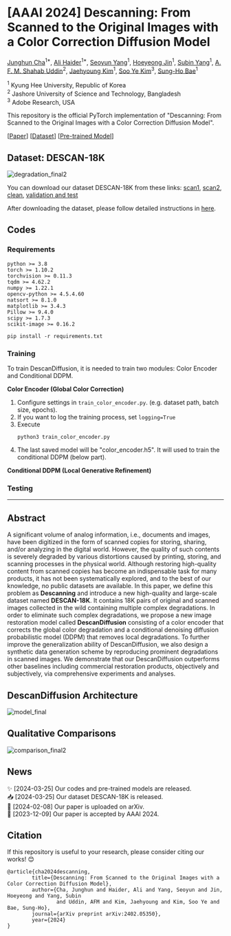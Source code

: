 # [AAAI 2024] Descanning: From Scanned to the Original Images with a Color Correction Diffusion Model

[Junghun Cha](https://www.linkedin.com/in/junghun-cha-5a102b1bb/)<sup>1*</sup>, [Ali Haider]()<sup>1*</sup>, [Seoyun Yang](https://kr.linkedin.com/in/seoyun-yang-9b1323218)<sup>1</sup>, [Hoeyeong Jin](https://www.linkedin.com/in/hoeyeong-jin-91987026b/)<sup>1</sup>, [Subin Yang]()<sup>1</sup>, [A. F. M. Shahab Uddin](https://scholar.google.com/citations?user=Ckkj9gQAAAAJ&hl=en)<sup>2</sup>, [Jaehyoung Kim](https://github.com/crux153)<sup>1</sup>, [Soo Ye Kim](https://sites.google.com/view/sooyekim)<sup>3</sup>, [Sung-Ho Bae](https://scholar.google.co.kr/citations?user=EULut5oAAAAJ&hl=ko)<sup>1</sup>

<sup>1</sup> Kyung Hee University, Republic of Korea  
<sup>2</sup> Jashore University of Science and Technology, Bangladesh  
<sup>3</sup> Adobe Research, USA  

This repository is the official PyTorch implementation of "Descanning: From Scanned to the Original Images with a Color Correction Diffusion Model".

[[Paper](https://www.arxiv.org/abs/2402.05350)]  [[Dataset](https://github.com/jhcha08/Descanning/blob/main/dataset/readme.md)]   [[Pre-trained Model](https://drive.google.com/file/d/1neAS5Sh97dlxTFrh9Sn4-kAYvTGVCe0q/view?usp=sharing)]

## Dataset: DESCAN-18K

![degradation_final2](https://github.com/jhcha08/Descanning/assets/55647934/1fb77feb-8b8e-4457-b98f-ca5a53e9b79c)

You can download our dataset DESCAN-18K from these links: [scan1](https://drive.google.com/file/d/1Uanl0NPtVxVOwGb3yzGviopW-j0Gktc6/view?usp=sharing), [scan2](https://drive.google.com/file/d/16DxzIizRdxzrul1T-dgoIzhDn9szFpvK/view?usp=sharing), [clean](https://drive.google.com/file/d/1uB8rFMOjokdYz2ynSPHnxqgqpOAEW707/view?usp=sharing), [validation and test](https://drive.google.com/file/d/12txQIib3ycHcl4f8DscziVtRdN0qZZw1/view?usp=sharing)

After downloading the dataset, please follow detailed instructions in [here](https://github.com/jhcha08/Descanning/blob/main/dataset/readme.md).

## Codes

### Requirements

```
python >= 3.8  
torch >= 1.10.2
torchvision >= 0.11.3  
tqdm >= 4.62.2  
numpy >= 1.22.1  
opencv-python >= 4.5.4.60  
natsort >= 8.1.0  
matplotlib >= 3.4.3  
Pillow >= 9.4.0  
scipy >= 1.7.3  
scikit-image >= 0.16.2  
```

```
pip install -r requirements.txt
```

### Training

To train DescanDiffusion, it is needed to train two modules: Color Encoder and Conditional DDPM.

**Color Encoder (Global Color Correction)**

1. Configure settings in ```train_color_encoder.py```. (e.g. dataset path, batch size, epochs).
2. If you want to log the training process, set ```logging=True```
3. Execute
   ```
   python3 train_color_encoder.py
   ```
4. The last saved model will be "color_encoder.h5". It will used to train the conditional DDPM (below part).

**Conditional DDPM (Local Generative Refinement)**

### Testing

---

## Abstract

A significant volume of analog information, i.e., documents and images, have been digitized in the form of scanned copies for storing, sharing, and/or analyzing in the digital world. However, the quality of such contents is severely degraded by various distortions caused by printing, storing, and scanning processes in the physical world. Although restoring high-quality content from scanned copies has become an indispensable task for many products, it has not been systematically explored, and to the best of our knowledge, no public datasets are available. In this paper, we define this problem as **Descanning** and introduce a new high-quality and large-scale dataset named **DESCAN-18K**. It contains 18K pairs of original and scanned images collected in the wild containing multiple complex degradations. In order to eliminate such complex degradations, we propose a new image restoration model called **DescanDiffusion** consisting of a color encoder that corrects the global color degradation and a conditional denoising diffusion probabilistic model (DDPM) that removes local degradations. To further improve the generalization ability of DescanDiffusion, we also design a synthetic data generation scheme by reproducing prominent degradations in scanned images. We demonstrate that our DescanDiffusion outperforms other baselines including commercial restoration products, objectively and subjectively, via comprehensive experiments and analyses.

## DescanDiffusion Architecture

![model_final](https://github.com/jhcha08/Descanning/assets/55647934/553407bc-75a4-482d-a800-105cbe7d567e)

## Qualitative Comparisons

![comparison_final2](https://github.com/jhcha08/Descanning/assets/55647934/7cebc99c-1417-479c-a858-2199905ed631)

## News

✨ [2024-03-25] Our codes and pre-trained models are released.  
📥 [2024-03-25] Our dataset DESCAN-18K is released.  
📃 [2024-02-08] Our paper is uploaded on arXiv.  
🎉 [2023-12-09] Our paper is accepted by AAAI 2024.  

## Citation

If this repository is useful to your research, please consider citing our works! 😊

```
@article{cha2024descanning,
        title={Descanning: From Scanned to the Original Images with a Color Correction Diffusion Model},
        author={Cha, Junghun and Haider, Ali and Yang, Seoyun and Jin, Hoeyeong and Yang, Subin
                and Uddin, AFM and Kim, Jaehyoung and Kim, Soo Ye and Bae, Sung-Ho},
        journal={arXiv preprint arXiv:2402.05350},
        year={2024}
}
```
